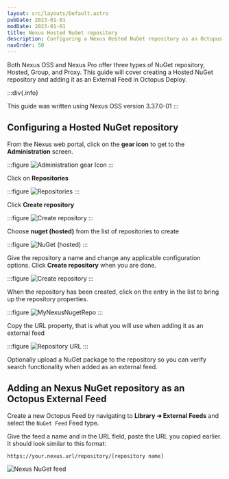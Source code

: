```yaml
---
layout: src/layouts/Default.astro
pubDate: 2023-01-01
modDate: 2023-01-01
title: Nexus Hosted NuGet repository
description: Configuring a Nexus Hosted NuGet repository as an Octopus feed.
navOrder: 50
---
```

Both Nexus OSS and Nexus Pro offer three types of NuGet repository, Hosted, Group, and Proxy.  This guide will cover creating a Hosted NuGet repository and adding it as an External Feed in Octopus Deploy.

:::div{.info}

This guide was written using Nexus OSS version 3.37.0-01
:::

## Configuring a Hosted NuGet repository

From the Nexus web portal, click on the **gear icon** to get to the **Administration** screen.

:::figure
![Administration gear Icon](/docs/img/packaging-applications/package-repositories/guides/images/nexus-nuget-administration.png)
:::

Click on **Repositories**

:::figure
![Repositories](/docs/img/packaging-applications/package-repositories/guides/images/nexus-repositories.png)
:::

Click **Create repository**

:::figure
![Create repository](/docs/img/packaging-applications/package-repositories/guides/images/nexus-create-repository.png)
:::

Choose **nuget (hosted)** from the list of repositories to create

:::figure
![NuGet (hosted)](/docs/img/packaging-applications/package-repositories/guides/nuget-repositories/images/nexus-nuget-repository.png)
:::

Give the repository a name and change any applicable configuration options.  Click **Create repository** when you are done.

:::figure
![Create repository](/docs/img/packaging-applications/package-repositories/guides/nuget-repositories/images/nexus-create-nuget-repository.png)
:::

When the repository has been created, click on the entry in the list to bring up the repository properties.

:::figure
![MyNexusNugetRepo](/docs/img/packaging-applications/package-repositories/guides/nuget-repositories/images/nexus-mynexusnugetrepo.png)
:::

Copy the URL property, that is what you will use when adding it as an external feed

:::figure
![Repository URL](/docs/img/packaging-applications/package-repositories/guides/nuget-repositories/images/nexus-nuget-url.png)
:::

Optionally upload a NuGet package to the repository so you can verify search functionality when added as an external feed.

## Adding an Nexus NuGet repository as an Octopus External Feed
Create a new Octopus Feed by navigating to **Library ➜ External Feeds** and select the `NuGet Feed` Feed type. 

Give the feed a name and in the URL field, paste the URL you copied earlier.  It should look similar to this format:

`https://your.nexus.url/repository/[repository name]`

![Nexus NuGet feed](/docs/img/packaging-applications/package-repositories/guides/nuget-repositories/images/nexus-nuget-feed.png)